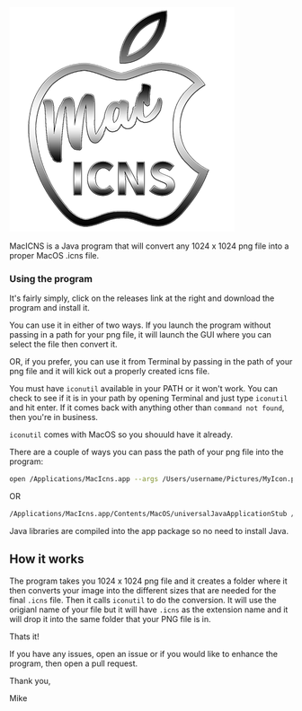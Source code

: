 ![Logo](./img/Logo.png)

MacICNS is a Java program that will convert any 1024 x 1024 png file into a proper MacOS .icns file.

### Using the program

It's fairly simply, click on the releases link at the right and download the program and install it.

You can use it in either of two ways. If you launch the program without passing in a path for your png file, it will launch the GUI where you can select the file then convert it.

OR, if you prefer, you can use it from Terminal by passing in the path of your png file and it will kick out a properly created icns file.

You must have `iconutil` available in your PATH or it won't work. You can check to see if it is in your path by opening Terminal and just type `iconutil` and hit enter. If it comes back with anything other than `command not found`, then you're in business.

`iconutil` comes with MacOS so you shouuld have it already.

There are a couple of ways you can pass the path of your png file into the program:
```bash
open /Applications/MacIcns.app --args /Users/username/Pictures/MyIcon.png
```
OR
```Bash
/Applications/MacIcns.app/Contents/MacOS/universalJavaApplicationStub /Users/username/Pictures/MyIcon.png
```

Java libraries are compiled into the app package so no need to install Java.

## How it works

The program takes you 1024 x 1024 png file and it creates a folder where it then converts your image into the different sizes that are needed for the final `.icns` file. Then it calls `iconutil` to do the conversion. It will use the origianl name of your file but it will have `.icns` as the extension name and it will drop it into the same folder that your PNG file is in.

Thats it!

If you have any issues, open an issue or if you would like to enhance the program, then open a pull request.

Thank you,

Mike
